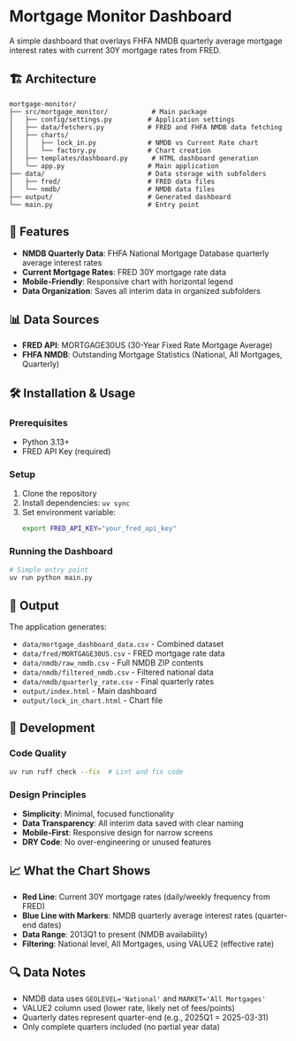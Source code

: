 # Mortgage Monitor Dashboard

A simple dashboard that overlays FHFA NMDB quarterly average mortgage interest rates with current 30Y mortgage rates from FRED.

## 🏗️ Architecture

```
mortgage-monitor/
├── src/mortgage_monitor/           # Main package
│   ├── config/settings.py         # Application settings
│   ├── data/fetchers.py           # FRED and FHFA NMDB data fetching
│   ├── charts/
│   │   ├── lock_in.py             # NMDB vs Current Rate chart
│   │   └── factory.py             # Chart creation
│   ├── templates/dashboard.py      # HTML dashboard generation
│   └── app.py                     # Main application
├── data/                          # Data storage with subfolders
│   ├── fred/                      # FRED data files
│   └── nmdb/                      # NMDB data files
├── output/                        # Generated dashboard
└── main.py                        # Entry point
```

## 🚀 Features

- **NMDB Quarterly Data**: FHFA National Mortgage Database quarterly average interest rates
- **Current Mortgage Rates**: FRED 30Y mortgage rate data
- **Mobile-Friendly**: Responsive chart with horizontal legend
- **Data Organization**: Saves all interim data in organized subfolders

## 📊 Data Sources

- **FRED API**: MORTGAGE30US (30-Year Fixed Rate Mortgage Average)
- **FHFA NMDB**: Outstanding Mortgage Statistics (National, All Mortgages, Quarterly)

## 🛠️ Installation & Usage

### Prerequisites
- Python 3.13+
- FRED API Key (required)

### Setup
1. Clone the repository
2. Install dependencies: `uv sync`
3. Set environment variable:
   ```bash
   export FRED_API_KEY="your_fred_api_key"
   ```

### Running the Dashboard
```bash
# Simple entry point
uv run python main.py
```

## 📁 Output

The application generates:
- `data/mortgage_dashboard_data.csv` - Combined dataset
- `data/fred/MORTGAGE30US.csv` - FRED mortgage rate data
- `data/nmdb/raw_nmdb.csv` - Full NMDB ZIP contents
- `data/nmdb/filtered_nmdb.csv` - Filtered national data
- `data/nmdb/quarterly_rate.csv` - Final quarterly rates
- `output/index.html` - Main dashboard
- `output/lock_in_chart.html` - Chart file

## 🔧 Development

### Code Quality
```bash
uv run ruff check --fix  # Lint and fix code
```

### Design Principles
- **Simplicity**: Minimal, focused functionality
- **Data Transparency**: All interim data saved with clear naming
- **Mobile-First**: Responsive design for narrow screens
- **DRY Code**: No over-engineering or unused features

## 📈 What the Chart Shows

- **Red Line**: Current 30Y mortgage rates (daily/weekly frequency from FRED)
- **Blue Line with Markers**: NMDB quarterly average interest rates (quarter-end dates)
- **Data Range**: 2013Q1 to present (NMDB availability)
- **Filtering**: National level, All Mortgages, using VALUE2 (effective rate)

## 🔍 Data Notes

- NMDB data uses `GEOLEVEL='National'` and `MARKET='All Mortgages'`
- VALUE2 column used (lower rate, likely net of fees/points)
- Quarterly dates represent quarter-end (e.g., 2025Q1 = 2025-03-31)
- Only complete quarters included (no partial year data)
